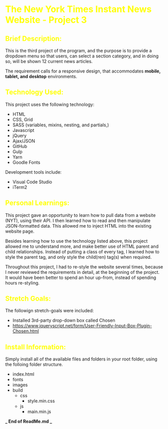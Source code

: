 <H1 style='color:yellow'>The New York Times Instant News Website - Project 3</H1>

<H2 style='color:yellow'>Brief Description:</H2>

This is the third project of the program, and the purpose is to provide a dropdown menu so that users,
can select a section category, and in doing so, will be shown 12 current news articles.

The requirement calls for a responsive design, that accommodates **mobile, tablet, and desktop** environments.

<H2 style='color:yellow'>Technology Used:</H2>

This project uses the following technology:

- HTML
- CSS, Grid
- SASS (variables, mixins, nesting, and partials,)
- Javascript
- jQuery
- Ajax/JSON
- GitHub
- Gulp
- Yarn
- Goodle Fonts

Development tools include:

- Visual Code Studio
- iTerm2

<H2 style='color:yellow'>Personal Learnings:</H2>

This project gave an opportunity to learn how to pull data from a website (NYT), using their API. I then learned
how to read and then manipulate JSON-formatted data. This allowed me to inject HTML into the existing website page.

Besides learning how to use the technology listed above, this project allowed me to understand more, and make better use of HTML parent and child relationships. Instead of putting a class of every tag, I learned how to
style the parent tag, and only style the child(ren) tag(s) when required.

Throughout this project, I had to re-style the website several times, because I never reviewed the requirements in detail, at the beginning of the project. It would have been better to spend an hour up-from, instead of spending hours re-styling.

<H2 style='color:yellow'>Stretch Goals:</H2>

The followign stretch-goals were included:

- Installed 3rd-party drop-down box called Chosen
- https://www.jqueryscript.net/form/User-Friendly-Input-Box-Plugin-Chosen.html

<H2 style='color:yellow'>Install Information:</H2>

Simply install all of the available files and folders in your root folder, using the folloing folder structure.

- index.html
- fonts
- images
- build
  - css
    - style.min.css
  - js
    - main.min.js

**_ End of ReadMe.md _**
